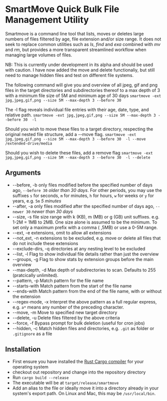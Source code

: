 # SmartMove Quick Bulk File Management Utility

Smartmove is a command line tool that lists, moves or deletes large numbers of files filtered by age, file extension and/or size range.
It does not seek to replace common utilities such as _ls_, _find_ and _exa_ combined with _mv_ and _rm_, but provides a more transparent streamlined workflow when managing large volumes of files.

NB: This is currently under development in its alpha and should be used with caution. I have now added the move and delete functionaliy, but still need to manage hidden files and test on different file systems.

The following command will give you and overview of all jpeg, gif and png files in the target directories and subdirectories thereof to a max depth of 3 with a minimum file size of 5M and minimum age of 30 days
`smartmove -ext jpg,jpeg,gif,png --size 5M --max-depth 3 --before 30`

The -l flag reveals individual file entries with their age, date, type, and relative path.
`smartmove -ext jpg,jpeg,gif,png --size 5M --max-depth 3 --before 30  -l`

Should you wish to move these files to a target directory, respecting the original nested file structure, add a --move flag.
`smartmove -ext jpg,jpeg,gif,png --size 5M --max-depth 3 --before 30  -l --move /extended-drive/media`

Should you wish to delete these files, add a remove flag
`smartmove -ext jpg,jpeg,gif,png --size 5M --max-depth 3 --before 30  -l --delete`

## Arguments

- --before, -b only files modified before the specified number of days ago, `--before 30` _older than 30 days_. For other periods, you may use the suffixes `s` for seconds, `m` for minutes, `h` for hours, `w` for weeks or `y` for years, e.g. `5m` _5 minutes_
- --after, -a only files modified after the specified number of days ago, `--newer 30` _newer than 30 days_
- --size, -s file size range with k (KB), m (MB) or g (GB) unit suffixes. e.g. 1-2M = 1MB to 2MB. One size alone is assumed to be the minimum. To set only a maximum prefix with a comma ( ,5MB) or use a 0-5M range.
- --ext, -e extensions, omit to allow all extensions
- --not_ext, -n extensions to be excluded, e.g. move or delete all files that do not include these extensions
- --exclude-dirs, -q directories at any nesting level to be excluded
- --list, -l Flag to show individual file details rather than just the overview
- --groups, -g Flag to show stats by extension groups before the main overview
- --max-depth, -d Max depth of subdirectories to scan. Defaults to 255 (pratcically unlimited).
- --pattern, -p Match pattern for the file name
- --starts-with Match pattern from the start of the file name
- --ends-with Match pattern from the end of the file name, with or without the extension
- --regex-mode, -x Interpret the above pattern as a full regular express, e.g. `a*` means any number of the preceding character.
- --move, -m Move to specified new target directory
- --delete, -u Delete files filtered by the above criteria
- --force, -f Bypass prompt for bulk deletion (useful for cron jobs)
- --hidden, -c Match hidden files and directories, e.g. `.git` as folder or `.gitignore` as a file

## Installation

- First ensure you have installed the [Rust Cargo compiler](https://doc.rust-lang.org/cargo/getting-started/installation.html) for your operating system
- checkout out repository and change into the repository directory
- Run `cargo build --release`
- The executable will be at `target/release/smartmove`
- Add an alias to the file or ideally move it into a directory already in your system's export path. On Linux and Mac, this may be `/usr/local/bin`.

